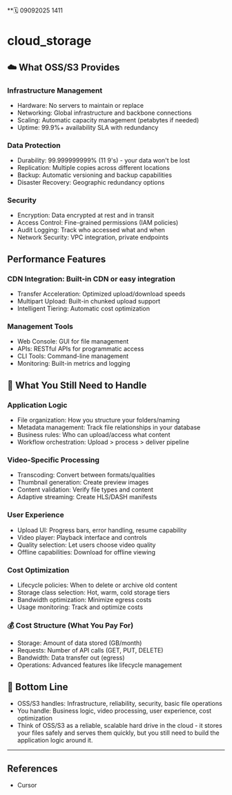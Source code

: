 **🗓️ 09092025 1411

# cloud_storage
## ☁️ What OSS/S3 Provides
### Infrastructure Management
- Hardware: No servers to maintain or replace
- Networking: Global infrastructure and backbone connections
- Scaling: Automatic capacity management (petabytes if needed)
- Uptime: 99.9%+ availability SLA with redundancy
### Data Protection
- Durability: 99.999999999% (11 9's) - your data won't be lost
- Replication: Multiple copies across different locations
- Backup: Automatic versioning and backup capabilities
- Disaster Recovery: Geographic redundancy options
### Security
- Encryption: Data encrypted at rest and in transit
- Access Control: Fine-grained permissions (IAM policies)
- Audit Logging: Track who accessed what and when
- Network Security: VPC integration, private endpoints

## Performance Features
### CDN Integration: Built-in CDN or easy integration
- Transfer Acceleration: Optimized upload/download speeds
- Multipart Upload: Built-in chunked upload support
- Intelligent Tiering: Automatic cost optimization
### Management Tools
- Web Console: GUI for file management
- APIs: RESTful APIs for programmatic access
- CLI Tools: Command-line management
- Monitoring: Built-in metrics and logging
## 🔧 What You Still Need to Handle
### Application Logic
- File organization: How you structure your folders/naming
- Metadata management: Track file relationships in your database
- Business rules: Who can upload/access what content
- Workflow orchestration: Upload > process > deliver pipeline
### Video-Specific Processing
- Transcoding: Convert between formats/qualities
- Thumbnail generation: Create preview images
- Content validation: Verify file types and content
- Adaptive streaming: Create HLS/DASH manifests
### User Experience
- Upload UI: Progress bars, error handling, resume capability
- Video player: Playback interface and controls
- Quality selection: Let users choose video quality
- Offline capabilities: Download for offline viewing
### Cost Optimization
- Lifecycle policies: When to delete or archive old content
- Storage class selection: Hot, warm, cold storage tiers
- Bandwidth optimization: Minimize egress costs
- Usage monitoring: Track and optimize costs
### 💰 Cost Structure (What You Pay For)
- Storage: Amount of data stored (GB/month)
- Requests: Number of API calls (GET, PUT, DELETE)
- Bandwidth: Data transfer out (egress)
- Operations: Advanced features like lifecycle management

## 🎯 Bottom Line
- OSS/S3 handles: Infrastructure, reliability, security, basic file operations
- You handle: Business logic, video processing, user experience, cost optimization
- Think of OSS/S3 as a reliable, scalable hard drive in the cloud - it stores your files safely and serves them quickly, but you still need to build the application logic around it.

---
## References
- Cursor